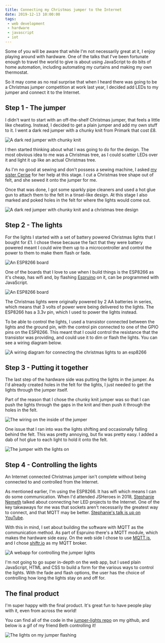 ```yaml
---
title: Connecting my Christmas jumper to the Internet
date: 2019-12-13 10:00:00
tags:
 - web development
 - hardware
 - javascript
 - iot
---
```

Some of you will be aware that while I'm not necessarily great at it, I enjoy playing around with hardware. One of the talks that I've been fortunate enough to travel the world to give is about using JavaScript to do bits of home automation, including automating my curtains and making my own thermostat.

So it may come as no real surprise that when I heard there was going to be a Christmas jumper competition at work last year, I decided add LEDs to my jumper and connect it to the Internet.
<!-- more -->
## Step 1 - The jumper
I didn't want to start with an off-the-shelf Christmas jumper, that feels a little like cheating. Instead, I decided to get a plain jumper and add my own stuff to it. I went a dark red jumper with a chunky knit from Primark that cost £8.

![A dark red jumper with chunky knit](jumper-before.jpg)

I then started thinking about what I was going to do for the design. The most obvious idea to me was a Christmas tree, as I could scatter LEDs over it and light it up like an actual Christmas tree.

As I'm no good at sewing and don't possess a sewing machine, I asked [my sister Cerise](https://www.instagram.com/cerisebonaccorsi/) for her help at this stage. I cut a Christmas tree shape out of felt, and she sewed it onto the jumper for me.

Once that was done, I got some sparkly pipe cleaners and used a hot glue gun to attach them to the felt in a tinsel-like design. At this stage I also marked and poked holes in the felt for where the lights would come out.

![A dark red jumper with chunky knit and a christmas tree design](jumper-after.jpg)

## Step 2 - The lights
For the lights I started with a set of battery powered Christmas lights that I bought for £1. I chose these because the fact that they were battery powered meant I could wire them up to a microcontroller and control the power to them to make them flash or fade.

![An ESP8266 board](lights.jpg)

One of the boards that I love to use when I build things is the ESP8266 as it's cheap, has wifi and, by flashing [Espruino](https://www.espruino.com/) on it, can be programmed with JavaScript.

![An ESP8266 board](esp8266.jpg)

The Christmas lights were originally powered by 2 AA batteries in series, which means that 3 volts of power were being delivered to the lights. The ESP8266 has a 3.3v pin, which I used to power the lights instead.

To be able to control the lights, I used a transistor connected between the lights and the ground pin, with the control pin connected to one of the GPIO pins on the ESP8266. This meant that I could control the resistance that the transistor was providing, and could use it to dim or flash the lights. You can see a wiring diagram below.

![A wiring diagram for connecting the christmas lights to an esp8266](wiring-diagram.png)

## Step 3 - Putting it together
The last step of the hardware side was putting the lights in the jumper. As I'd already created holes in the felt for the lights, I just needed to get the lights through the jumper itself.

Part of the reason that I chose the chunky knit jumper was so that I can push the lights through the gaps in the knit and then push it through the holes in the felt.

![The wiring on the inside of the jumper](jumper-wiring.jpg)

One issue that I ran into was the lights shifting and occasionally falling behind the felt. This was pretty annoying, but fix was pretty easy. I added a dab of hot glue to each light to hold it onto the felt.

![The jumper with the lights on](jumper-lit.jpg)

## Step 4 - Controlling the lights
An Internet connected Christmas jumper isn't complete without being connected to and controlled from the Internet.

As mentioned earlier, I'm using the ESP8266. It has wifi which means I can do some communication. When I'd attended JSHeroes in 2018, [Stephanie Nemeth](https://twitter.com/stephaniecodes) talked about connecting her LED projects to the Internet. One of the key takwaways for me was that sockets aren't necessarily the greatest way to connect, and that MQTT may be better. [Stephanie's talk is up on YouTube](https://www.youtube.com/watch?v=VTxsAiznxt4).

With this in mind, I set about building the software with MQTT as the communication method. As part of Espruino there's a MQTT module, which makes the hardware side easy. On the web side I chose to use [MQTT.js](https://github.com/mqttjs/MQTT.js), and I chose [shiftr.io](https://shiftr.io/) as my MQTT broker.

![A webapp for controlling the jumper lights](webapp.png)

I'm not going to go super in-depth on the web app, but I used plain JavaScript, HTML and CSS to build a form for the various ways to control the lights. With the fade and flash options, the user has the choice of controlling how long the lights stay on and off for.

## The final product

I'm super happy with the final product. It's great fun to have people play with it, even from across the world!

You can find all of the code in the [jumper-lights repo](https://github.com/CodeFoodPixels/jumper-lights) on my github, and below is a gif of my friend Beth controlling it!

![The lights on my jumper flashing](jumper-flashing.gif)